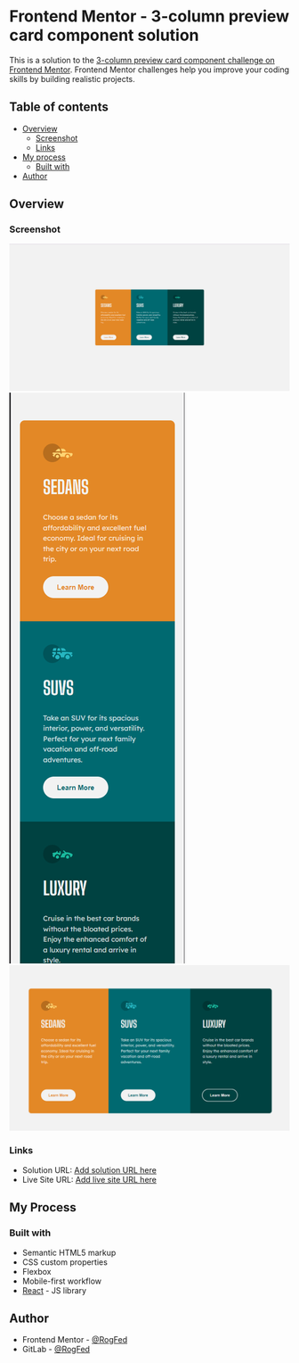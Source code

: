 # Frontend Mentor - 3-column preview card component solution

This is a solution to the [3-column preview card component challenge on Frontend Mentor](https://www.frontendmentor.io/challenges/3column-preview-card-component-pH92eAR2-). Frontend Mentor challenges help you improve your coding skills by building realistic projects.

## Table of contents

- [Overview](#overview)
  - [Screenshot](#screenshot)
  - [Links](#links)
- [My process](#my-process)
  - [Built with](#built-with)
- [Author](#author)

## Overview

### Screenshot

![Desktop](./screenshots/3-column-preview-card-component-main-desktop.png)
![Mobile](./screenshots/3-column-preview-card-component-main-mobile.png)
![Hover](./screenshots/3-column-preview-card-component-main-hover.png)

### Links

- Solution URL: [Add solution URL here](https://www.frontendmentor.io/solutions/qr-code-component-using-reactjs-crYMM7MvX)
- Live Site URL: [Add live site URL here](https://ancient-springs-54793.herokuapp.com/)

## My Process

### Built with

- Semantic HTML5 markup
- CSS custom properties
- Flexbox
- Mobile-first workflow
- [React](https://reactjs.org/) - JS library

## Author

- Frontend Mentor - [@RogFed](https://www.frontendmentor.io/profile/RogFed)
- GitLab - [@RogFed](https://gitlab.com/rogfed)
